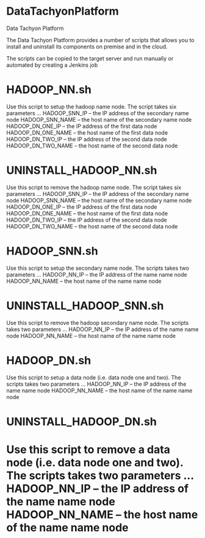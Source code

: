 # DataTachyonPlatform
Data Tachyon Platform

The Data Tachyon Platform provides a number of scripts that allows you to install and uninstall its components on premise and in the cloud.

The scripts can be copied to the target server and run manually or automated by creating a Jenkins job

HADOOP_NN.sh
=============

Use this script to setup the hadoop name node. The script takes six parameters …
HADOOP_SNN_IP – the IP address of the secondary name node
HADOOP_SNN_NAME – the host name of the secondary name node
HADOOP_DN_ONE_IP – the IP address of the first data node
HADOOP_DN_ONE_NAME – the host name of the first data node
HADOOP_DN_TWO_IP – the IP address of the second data node
HADOOP_DN_TWO_NAME – the host name of the second data node

UNINSTALL_HADOOP_NN.sh
========================

Use this script to remove the hadoop name node. The script takes six parameters …
HADOOP_SNN_IP – the IP address of the secondary name node
HADOOP_SNN_NAME – the host name of the secondary name node
HADOOP_DN_ONE_IP – the IP address of the first data node
HADOOP_DN_ONE_NAME – the host name of the first data node
HADOOP_DN_TWO_IP – the IP address of the second data node
HADOOP_DN_TWO_NAME – the host name of the second data node

HADOOP_SNN.sh
==============

Use this script to setup the secondary name node. The scripts takes two parameters …
HADOOP_NN_IP – the IP address of the name name node
HADOOP_NN_NAME – the host name of the name name node

UNINSTALL_HADOOP_SNN.sh
=========================

Use this script to remove the hadoop secondary name node. The scripts takes two parameters …
HADOOP_NN_IP – the IP address of the name name node
HADOOP_NN_NAME – the host name of the name name node

HADOOP_DN.sh
=============

Use this script to setup a data node (i.e. data node one and two). The scripts takes two parameters …
HADOOP_NN_IP – the IP address of the name name node
HADOOP_NN_NAME – the host name of the name name node

UNINSTALL_HADOOP_DN.sh
========================

Use this script to remove a data node (i.e. data node one and two). The scripts takes two parameters …
HADOOP_NN_IP – the IP address of the name name node
HADOOP_NN_NAME – the host name of the name name node
=======



